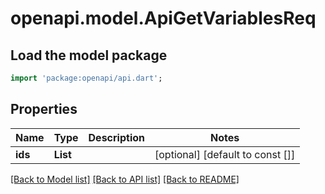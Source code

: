 # openapi.model.ApiGetVariablesReq

## Load the model package
```dart
import 'package:openapi/api.dart';
```

## Properties
Name | Type | Description | Notes
------------ | ------------- | ------------- | -------------
**ids** | **List<String>** |  | [optional] [default to const []]

[[Back to Model list]](../README.md#documentation-for-models) [[Back to API list]](../README.md#documentation-for-api-endpoints) [[Back to README]](../README.md)


